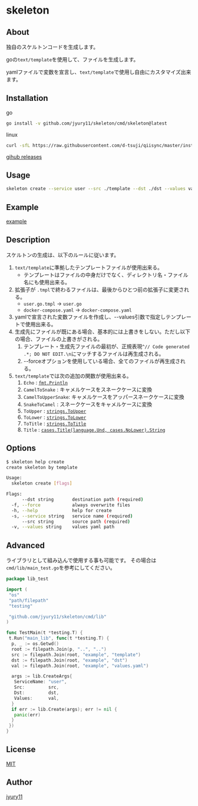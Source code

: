 # skeleton

## About

独自のスケルトンコードを生成します。

goの`text/template`を使用して、ファイルを生成します。

yamlファイルで変数を宣言し、`text/template`で使用し自由にカスタマイズ出来ます。

## Installation

go

```bash
go install -v github.com/jyury11/skeleton/cmd/skeleton@latest
```

linux

```bash
curl -sfL https://raw.githubusercontent.com/d-tsuji/qiisync/master/install.sh | sudo sh -s -- -b /usr/local/bin
```

[gihub releases](<https://github.com/jyury11/skeleton/releases>)

## Usage

```bash
skeleton create --service user --src ./template --dst ./dst --values values.yaml
```

## Example

[example](https://github.com/jyury11/skeleton/tree/main/example)

## Description

スケルトンの生成は、以下のルールに従います。

1. `text/template`に準拠したテンプレートファイルが使用出来る。
    - テンプレートはファイルの中身だけでなく、ディレクトリ名・ファイル名にも使用出来る。
2. 拡張子が `.tmpl`で終わるファイルは、最後からひとつ前の拡張子に変更される。
    - `user.go.tmpl` -> `user.go`
    - `docker-compose.yaml` -> `docker-compose.yaml`
3. yamlで宣言された変数ファイルを作成し、--values引数で指定しテンプレートで使用出来る。
4. 生成先にファイルが既にある場合、基本的には上書きをしない。ただし以下の場合、ファイルの上書きがされる。
    1. テンプレート・生成先ファイルの最初が、正規表現`^// Code generated .*; DO NOT EDIT.\n`にマッチするファイルは再生成される。
    2. --forceオプションを使用している場合、全てのファイルが再生成される。
5. `text/template`では次の追加の関数が使用出来る。
    1. `Echo`             : [`fmt.Println`](https://pkg.go.dev/fmt#Println)
    2. `CamelToSnake`     : キャメルケースをスネークケースに変換
    3. `CamelToUpperSnake`: キャメルケースをアッパースネークケースに変換
    4. `SnakeToCamel`     : スネークケースをキャメルケースに変換
    5. `ToUpper`          : [`strings.ToUpper`](https://golang.org/pkg/strings/#ToUpper)
    6. `ToLower`          : [`strings.ToLower`](https://golang.org/pkg/strings/#ToLower)
    7. `ToTitle`          : [`strings.ToTitle`](https://golang.org/pkg/strings/#ToTitle)
    8. `Title`            : [`cases.Title(language.Und, cases.NoLower).String`](https://pkg.go.dev/golang.org/x/text/cases#Title)

## Options

```bash
$ skeleton help create
create skeleton by template

Usage:
  skeleton create [flags]

Flags:
      --dst string       destination path (required)
  -f, --force            always overwrite files
  -h, --help             help for create
  -s, --service string   service name (required)
      --src string       source path (required)
  -v, --values string    values yaml path
```

## Advanced

ライブラリとして組み込んで使用する事も可能です。
その場合は`cmd/lib/main_test.go`を参考にしてください。

```go
package lib_test

import (
 "os"
 "path/filepath"
 "testing"

 "github.com/jyury11/skeleton/cmd/lib"
)

func TestMain(t *testing.T) {
 t.Run("main_lib", func(t *testing.T) {
  p, _ := os.Getwd()
  root := filepath.Join(p, "..", "..")
  src := filepath.Join(root, "example", "template")
  dst := filepath.Join(root, "example", "dst")
  val := filepath.Join(root, "example", "values.yaml")

  args := lib.CreateArgs{
   ServiceName: "user",
   Src:         src,
   Dst:         dst,
   Values:      val,
  }
  if err := lib.Create(args); err != nil {
   panic(err)
  }
 })
}


```

## License

[MIT](https://github.com/budougumi0617/lgen/blob/master/LICENSE)

## Author

[jyury11](https://github.com/jyury11)
